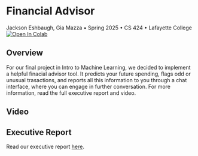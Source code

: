 # Financial Advisor
Jackson Eshbaugh, Gia Mazza &bull; Spring 2025 &bull; CS 424 &bull; Lafayette College
<br /><a href="https://colab.research.google.com/github/jacksoneshbaugh/CS-424-Final-Project/blob/master/Final_Project_Mazza_Eshbaugh.ipynb" target="_parent"><img src="https://colab.research.google.com/assets/colab-badge.svg" alt="Open In Colab"/></a>

## Overview
For our final project in Intro to Machine Learning, we decided to implement a helpful finacial advisor tool. It predicts your future spending, flags odd or unusual trasactions, and reports all this information to you through a chat interface, where you can engage in further conversation.
For more information, read the full executive report and video.

## Video

## Executive Report
Read our executive report [here](https://github.com/jacksoneshbaugh/CS-424-Final-Project/blob/main/report/main.pdf).
